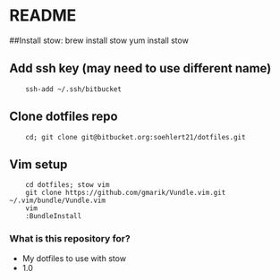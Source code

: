 # README #

##Install stow:
        brew install stow
        yum install stow

## Add ssh key (may need to use different name)
        ssh-add ~/.ssh/bitbucket

## Clone dotfiles repo
        cd; git clone git@bitbucket.org:soehlert21/dotfiles.git

## Vim setup
        cd dotfiles; stow vim
        git clone https://github.com/gmarik/Vundle.vim.git ~/.vim/bundle/Vundle.vim
        vim
        :BundleInstall

### What is this repository for? ###

* My dotfiles to use with stow
* 1.0